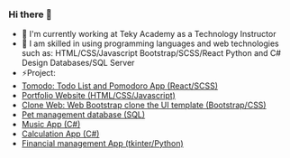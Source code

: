 ### Hi there 👋
- 🔭 I'm currently working at Teky Academy as a Technology Instructor
- 🌱 I am skilled in using programming languages and web technologies such as:
      HTML/CSS/Javascript
      Bootstrap/SCSS/React
      Python and C#
      Design Databases/SQL Server
- ⚡Project:
-    [Tomodo: Todo List and Pomodoro App (React/SCSS)](https://anhcuonghuynhnguyen.github.io/tomodo/)
-    [Portfolio Website (HTML/CSS/Javascript)](https://anhcuonghuynhnguyen.github.io/my-portfolio.github.io/)
-    [Clone Web: Web Bootstrap clone the UI template (Bootstrap/CSS)](https://anhcuonghuynhnguyen.github.io/cuong-clone-web.github.io/)
-    [Pet management database (SQL)](https://github.com/anhcuonghuynhnguyen/SQL-Server)
-    [Music App (C#)](https://drive.google.com/file/d/1YeYrOGpALpWlHZwrFO1cVhZLn7EJkusl/view?usp=sharing)
-    [Calculation App (C#)](https://drive.google.com/file/d/1rE_t7bf_lajueuejfHuXlO0JOI9eOLyL/view?usp=sharing)
-    [Financial management App (tkinter/Python)](https://github.com/anhcuonghuynhnguyen/AByMS-app)

<!--
**anhcuonghuynhnguyen/anhcuonghuynhnguyen** is a ✨ _special_ ✨ repository because its `README.md` (this file) appears on your GitHub profile.

Here are some ideas to get you started:

- 🔭 I’m currently working on ...
- 🌱 I’m currently learning ...
- 👯 I’m looking to collaborate on ...
- 🤔 I’m looking for help with ...
- 💬 Ask me about ...
- 📫 How to reach me: ...
- 😄 Pronouns: ...
- ⚡ Fun fact: ...
-->
